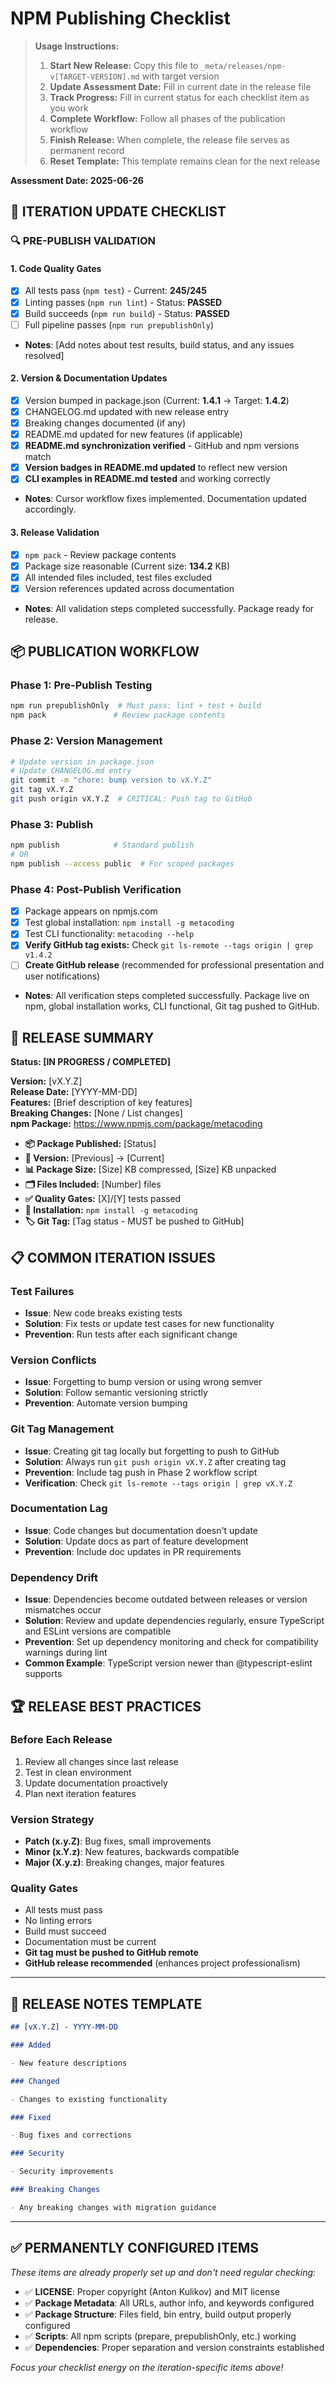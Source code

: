 # NPM Publishing Checklist

> **Usage Instructions:**
>
> 1. **Start New Release:** Copy this file to `_meta/releases/npm-v[TARGET-VERSION].md` with target version
> 2. **Update Assessment Date:** Fill in current date in the release file
> 3. **Track Progress:** Fill in current status for each checklist item as you work
> 4. **Complete Workflow:** Follow all phases of the publication workflow
> 5. **Finish Release:** When complete, the release file serves as permanent record
> 6. **Reset Template:** This template remains clean for the next release

**Assessment Date: 2025-06-26**

## 🔄 **ITERATION UPDATE CHECKLIST**

### 🔍 **PRE-PUBLISH VALIDATION**

#### 1. **Code Quality Gates**

- [x] All tests pass (`npm test`) - Current: **245/245**
- [x] Linting passes (`npm run lint`) - Status: **PASSED**
- [x] Build succeeds (`npm run build`) - Status: **PASSED**
- [ ] Full pipeline passes (`npm run prepublishOnly`)
- **Notes**: [Add notes about test results, build status, and any issues resolved]

#### 2. **Version & Documentation Updates**

- [x] Version bumped in package.json (Current: **1.4.1** → Target: **1.4.2**)
- [x] CHANGELOG.md updated with new release entry
- [x] Breaking changes documented (if any)
- [x] README.md updated for new features (if applicable)
- [x] **README.md synchronization verified** - GitHub and npm versions match
- [x] **Version badges in README.md updated** to reflect new version
- [x] **CLI examples in README.md tested** and working correctly
- **Notes**: Cursor workflow fixes implemented. Documentation updated accordingly.

#### 3. **Release Validation**

- [x] `npm pack` - Review package contents
- [x] Package size reasonable (Current size: **134.2** KB)
- [x] All intended files included, test files excluded
- [x] Version references updated across documentation
- **Notes**: All validation steps completed successfully. Package ready for release.

## 📦 **PUBLICATION WORKFLOW**

### Phase 1: Pre-Publish Testing

```bash
npm run prepublishOnly  # Must pass: lint + test + build
npm pack               # Review package contents
```

### Phase 2: Version Management

```bash
# Update version in package.json
# Update CHANGELOG.md entry
git commit -m "chore: bump version to vX.Y.Z"
git tag vX.Y.Z
git push origin vX.Y.Z  # CRITICAL: Push tag to GitHub
```

### Phase 3: Publish

```bash
npm publish            # Standard publish
# OR
npm publish --access public  # For scoped packages
```

### Phase 4: Post-Publish Verification

- [x] Package appears on npmjs.com
- [x] Test global installation: `npm install -g metacoding`
- [x] Test CLI functionality: `metacoding --help`
- [x] **Verify GitHub tag exists:** Check `git ls-remote --tags origin | grep v1.4.2`
- [ ] **Create GitHub release** (recommended for professional presentation and user notifications)
- **Notes**: All verification steps completed successfully. Package live on npm, global installation works, CLI functional, Git tag pushed to GitHub.

## 🎯 **RELEASE SUMMARY**

**Status: [IN PROGRESS / COMPLETED]**

**Version:** [vX.Y.Z]  
**Release Date:** [YYYY-MM-DD]  
**Features:** [Brief description of key features]  
**Breaking Changes:** [None / List changes]  
**npm Package:** https://www.npmjs.com/package/metacoding

- **📦 Package Published:** [Status]
- **🔖 Version:** [Previous] → [Current]
- **📊 Package Size:** [Size] KB compressed, [Size] KB unpacked
- **🗂️ Files Included:** [Number] files
- **✅ Quality Gates:** [X]/[Y] tests passed
- **🚀 Installation:** `npm install -g metacoding`
- **🏷️ Git Tag:** [Tag status - MUST be pushed to GitHub]

## 📋 **COMMON ITERATION ISSUES**

### Test Failures

- **Issue**: New code breaks existing tests
- **Solution**: Fix tests or update test cases for new functionality
- **Prevention**: Run tests after each significant change

### Version Conflicts

- **Issue**: Forgetting to bump version or using wrong semver
- **Solution**: Follow semantic versioning strictly
- **Prevention**: Automate version bumping

### Git Tag Management

- **Issue**: Creating git tag locally but forgetting to push to GitHub
- **Solution**: Always run `git push origin vX.Y.Z` after creating tag
- **Prevention**: Include tag push in Phase 2 workflow script
- **Verification**: Check `git ls-remote --tags origin | grep vX.Y.Z`

### Documentation Lag

- **Issue**: Code changes but documentation doesn't update
- **Solution**: Update docs as part of feature development
- **Prevention**: Include doc updates in PR requirements

### Dependency Drift

- **Issue**: Dependencies become outdated between releases or version mismatches occur
- **Solution**: Review and update dependencies regularly, ensure TypeScript and ESLint versions are compatible
- **Prevention**: Set up dependency monitoring and check for compatibility warnings during lint
- **Common Example**: TypeScript version newer than @typescript-eslint supports

## 🏆 **RELEASE BEST PRACTICES**

### Before Each Release

1. Review all changes since last release
2. Test in clean environment
3. Update documentation proactively
4. Plan next iteration features

### Version Strategy

- **Patch (x.y.Z)**: Bug fixes, small improvements
- **Minor (x.Y.z)**: New features, backwards compatible
- **Major (X.y.z)**: Breaking changes, major features

### Quality Gates

- All tests must pass
- No linting errors
- Build must succeed
- Documentation must be current
- **Git tag must be pushed to GitHub remote**
- **GitHub release recommended** (enhances project professionalism)

---

## 📝 **RELEASE NOTES TEMPLATE**

```markdown
## [vX.Y.Z] - YYYY-MM-DD

### Added

- New feature descriptions

### Changed

- Changes to existing functionality

### Fixed

- Bug fixes and corrections

### Security

- Security improvements

### Breaking Changes

- Any breaking changes with migration guidance
```

---

## ✅ **PERMANENTLY CONFIGURED ITEMS**

_These items are already properly set up and don't need regular checking:_

- ✅ **LICENSE**: Proper copyright (Anton Kulikov) and MIT license
- ✅ **Package Metadata**: All URLs, author info, and keywords configured
- ✅ **Package Structure**: Files field, bin entry, build output properly configured
- ✅ **Scripts**: All npm scripts (prepare, prepublishOnly, etc.) working
- ✅ **Dependencies**: Proper separation and version constraints established

_Focus your checklist energy on the iteration-specific items above!_

